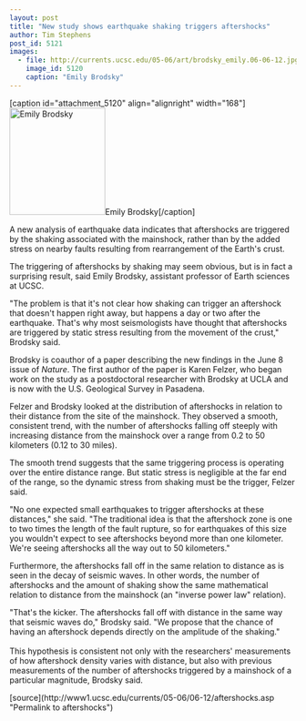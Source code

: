 ```yaml
---
layout: post
title: "New study shows earthquake shaking triggers aftershocks"
author: Tim Stephens 
post_id: 5121
images:
  - file: http://currents.ucsc.edu/05-06/art/brodsky_emily.06-06-12.jpg
    image_id: 5120
    caption: "Emily Brodsky"
---
```


[caption id="attachment_5120" align="alignright" width="168"]<a href="http://localhost/mysite/wp-content/uploads/2006/06/brodsky_emily.06-06-12.jpg"><img class="size-full wp-image-5120" src="http://localhost/mysite/wp-content/uploads/2006/06/brodsky_emily.06-06-12.jpg" alt="Emily Brodsky" width="168" height="188" /></a>Emily Brodsky[/caption]
<a name="content" id="content"></a>
<p>
  A new analysis of earthquake data indicates that aftershocks are triggered by the shaking associated with the mainshock, rather than by the added stress on nearby faults resulting from rearrangement of the Earth's crust.
</p>
<p>
  The triggering of aftershocks by shaking may seem obvious, but is in fact a surprising result, said Emily Brodsky, assistant professor of Earth sciences at UCSC.
</p>
<p>
  "The problem is that it's not clear how shaking can trigger an aftershock that doesn't happen right away, but happens a day or two after the earthquake. That's why most seismologists have thought that aftershocks are triggered by static stress resulting from the movement of the crust," Brodsky said.
</p>
<p>
  Brodsky is coauthor of a paper describing the new findings in the June 8 issue of <i>Nature</i>. The first author of the paper is Karen Felzer, who began work on the study as a postdoctoral researcher with Brodsky at UCLA and is now with the U.S. Geological Survey in Pasadena.
</p>
<p>
  Felzer and Brodsky looked at the distribution of aftershocks in relation to their distance from the site of the mainshock. They observed a smooth, consistent trend, with the number of aftershocks falling off steeply with increasing distance from the mainshock over a range from 0.2 to 50 kilometers (0.12 to 30 miles).
</p>
<p>
  The smooth trend suggests that the same triggering process is operating over the entire distance range. But static stress is negligible at the far end of the range, so the dynamic stress from shaking must be the trigger, Felzer said.
</p>
<p>
  "No one expected small earthquakes to trigger aftershocks at these distances," she said. "The traditional idea is that the aftershock zone is one to two times the length of the fault rupture, so for earthquakes of this size you wouldn't expect to see aftershocks beyond more than one kilometer. We're seeing aftershocks all the way out to 50 kilometers."
</p>
<p>
  Furthermore, the aftershocks fall off in the same relation to distance as is seen in the decay of seismic waves. In other words, the number of aftershocks and the amount of shaking show the same mathematical relation to distance from the mainshock (an "inverse power law" relation).
</p>
<p>
  "That's the kicker. The aftershocks fall off with distance in the same way that seismic waves do," Brodsky said. "We propose that the chance of having an aftershock depends directly on the amplitude of the shaking."<br>
  <br>
  This hypothesis is consistent not only with the researchers' measurements of how aftershock density varies with distance, but also with previous measurements of the number of aftershocks triggered by a mainshock of a particular magnitude, Brodsky said.
</p>
[source](http://www1.ucsc.edu/currents/05-06/06-12/aftershocks.asp "Permalink to aftershocks")
